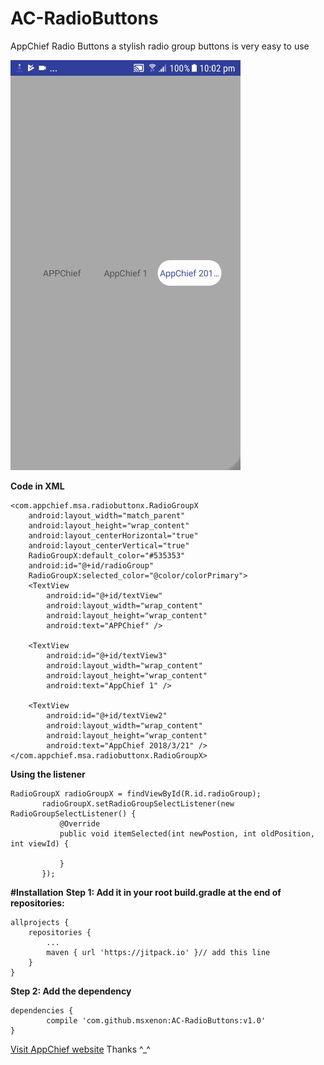 # AC-RadioButtons
AppChief Radio Buttons a stylish radio group buttons is very easy to use

![alt text](https://github.com/msxenon/AC-RadioButtons/blob/master/2018_03_21_22_02_08_1.gif)

**Code in XML**


    <com.appchief.msa.radiobuttonx.RadioGroupX
        android:layout_width="match_parent"
        android:layout_height="wrap_content"
        android:layout_centerHorizontal="true"
        android:layout_centerVertical="true"
        RadioGroupX:default_color="#535353"
        android:id="@+id/radioGroup"
        RadioGroupX:selected_color="@color/colorPrimary">
        <TextView
            android:id="@+id/textView"
            android:layout_width="wrap_content"
            android:layout_height="wrap_content"
            android:text="APPChief" />

        <TextView
            android:id="@+id/textView3"
            android:layout_width="wrap_content"
            android:layout_height="wrap_content"
            android:text="AppChief 1" />

        <TextView
            android:id="@+id/textView2"
            android:layout_width="wrap_content"
            android:layout_height="wrap_content"
            android:text="AppChief 2018/3/21" />
    </com.appchief.msa.radiobuttonx.RadioGroupX>
    
    
    
 **Using the listener**
 ```
 RadioGroupX radioGroupX = findViewById(R.id.radioGroup);
        radioGroupX.setRadioGroupSelectListener(new RadioGroupSelectListener() {
            @Override
            public void itemSelected(int newPostion, int oldPosition, int viewId) {
                
            }
        });
```	
	
**#Installation**
   **Step 1: Add it in your root build.gradle at the end of repositories:**

	allprojects {
		repositories {
			...
			maven { url 'https://jitpack.io' }// add this line 
		}
	}
    
 **Step 2: Add the dependency**

	dependencies {
	        compile 'com.github.msxenon:AC-RadioButtons:v1.0'
	}
	
	
	
	
	
[Visit AppChief website](http://appchief.net)
Thanks ^_^
